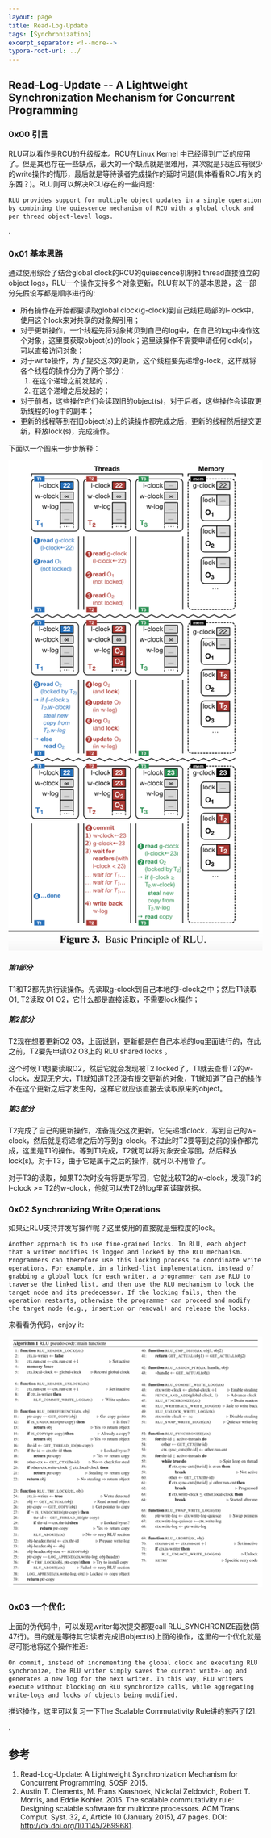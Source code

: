 ```yaml
---
layout: page
title: Read-Log-Update
tags: [Synchronization]
excerpt_separator: <!--more-->
typora-root-url: ../
---
```




## Read-Log-Update -- A Lightweight Synchronization Mechanism for Concurrent Programming   



### 0x00 引言

  RLU可以看作是RCU的升级版本。RCU在Linux Kernel 中已经得到广泛的应用了。但是其也存在一些缺点，最大的一个缺点就是很难用，其次就是只适应有很少的write操作的情形，最后就是等待读者完成操作的延时问题(具体看看RCU有关的东西？)。RLU则可以解决RCU存在的一些问题:

```
RLU provides support for multiple object updates in a single operation by combining the quiescence mechanism of RCU with a global clock and per thread object-level logs.
```

.

### 0x01 基本思路 

   通过使用综合了结合global clock的RCU的quiescence机制和 thread直接独立的object logs，RLU一个操作支持多个对象更新。RLU有以下的基本思路，这一部分先假设写都是顺序进行的:

* 所有操作在开始都要读取global clock(g-clock)到自己线程局部的l-lock中，使用这个lock来对共享的对象解引用；
* 对于更新操作，一个线程先将对象拷贝到自己的log中，在自己的log中操作这个对象，这里要获取object(s)的lock；这里读操作不需要申请任何lock(s)，可以直接访问对象；
* 对于write操作，为了提交这次的更新，这个线程要先递增g-lock，这样就将各个线程的操作分为了两个部分：
  1. 在这个递增之前发起的；
  2. 在这个递增之后发起的；
* 对于前者，这些操作它们会读取旧的object(s)，对于后者，这些操作会读取更新线程的log中的副本；
* 更新的线程等到在旧object(s)上的读操作都完成之后，更新的线程然后提交更新，释放lock(s)，完成操作。



下面以一个图来一步步解释：

  ![rlu-principle](/assets/img/rlu-principle.png)



##### 第1部分

  T1和T2都先执行读操作。先读取g-clock到自己本地的l-clock之中；然后T1读取O1, T2读取 O1 O2，它什么都是直接读取，不需要lock操作；

##### 第2部分

  T2现在想要更新O2 O3，上面说到，更新都是在自己本地的log里面进行的，在此之前，T2要先申请O2 O3上的 RLU shared locks 。

 这个时候T1想要读取O2，然后它就会发现被T2 locked了，T1就去查看T2的w-clock，发现无穷大，T1就知道T2还没有提交更新的对象，T1就知道了自己的操作不在这个更新之后才发生的，这样它就应该直接去读取原来的object。

##### 第3部分

   T2完成了自己的更新操作，准备提交这次更新。它先递增clock，写到自己的w-clock，然后就是将递增之后的写到g-clock。不过此时T2要等到之前的操作都完成，这里是T1的操作。等到T1完成，T2就可以将对象安全写回，然后释放lock(s)。对于T3，由于它是属于之后的操作，就可以不用管了。

   对于T3的读取，如果T2次时没有将更新写回，它就比较T2的w-clock，发现T3的 l-clock >= T2的w-clock，他就可以去T2的log里面读取数据。



### 0x02 Synchronizing Write Operations  

  如果让RLU支持并发写操作呢？这里使用的直接就是细粒度的lock。	

```
Another approach is to use fine-grained locks. In RLU, each object that a writer modifies is logged and locked by the RLU mechanism. Programmers can therefore use this locking process to coordinate write operations. For example, in a linked-list implementation, instead of grabbing a global lock for each writer, a programmer can use RLU to traverse the linked list, and then use the RLU mechanism to lock the target node and its predecessor. If the locking fails, then the operation restarts, otherwise the programmer can proceed and modify the target node (e.g., insertion or removal) and release the locks.
```



来看看伪代码，enjoy it:

![rlu-pseudo-code](/assets/img/rlu-pseudo-code.png)



### 0x03 一个优化

  上面的伪代码中，可以发现writer每次提交都要call RLU_SYNCHRONIZE函数(第47行)。目的就是等待其它读者完成旧object(s)上面的操作，这里的一个优化就是尽可能地将这个操作推迟:

```
On commit, instead of incrementing the global clock and executing RLU synchronize, the RLU writer simply saves the current write-log and generates a new log for the next writer. In this way, RLU writers execute without blocking on RLU synchronize calls, while aggregating write-logs and locks of objects being modified. 
```

  推迟操作，这里可以复习一下The Scalable Commutativity Rule讲的东西了[2].

.

## 参考

1. Read-Log-Update: A Lightweight Synchronization Mechanism for Concurrent Programming, SOSP 2015.
2. Austin T. Clements, M. Frans Kaashoek, Nickolai Zeldovich, Robert T. Morris, and Eddie Kohler. 2015. The scalable commutativity rule: Designing scalable software for multicore processors. ACM Trans. Comput. Syst. 32, 4, Article 10 (January 2015), 47 pages.  DOI: http://dx.doi.org/10.1145/2699681.